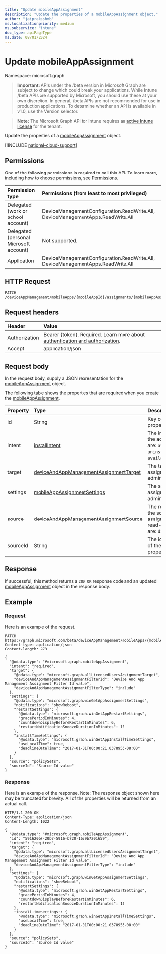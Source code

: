 ```yaml
---
title: "Update mobileAppAssignment"
description: "Update the properties of a mobileAppAssignment object."
author: "jaiprakashmb"
ms.localizationpriority: medium
ms.subservice: "intune"
doc_type: apiPageType
ms.date: 08/01/2024
---
```


# Update mobileAppAssignment

Namespace: microsoft.graph

> **Important:** APIs under the /beta version in Microsoft Graph are subject to change which could break your applications. While Intune /beta APIs are supported by Microsoft, you should use these at your own discretion. In general, /beta APIs are not recommended for use in production applications. To determine whether an API is available in v1.0, use the Version selector.

> **Note:** The Microsoft Graph API for Intune requires an [active Intune license](https://go.microsoft.com/fwlink/?linkid=839381) for the tenant.

Update the properties of a [mobileAppAssignment](../resources/intune-apps-mobileappassignment.md) object.

[!INCLUDE [national-cloud-support](../../includes/all-clouds.md)]

## Permissions
One of the following permissions is required to call this API. To learn more, including how to choose permissions, see [Permissions](/graph/permissions-reference).

|Permission type|Permissions (from least to most privileged)|
|:---|:---|
|Delegated (work or school account)|DeviceManagementConfiguration.ReadWrite.All, DeviceManagementApps.ReadWrite.All|
|Delegated (personal Microsoft account)|Not supported.|
|Application|DeviceManagementConfiguration.ReadWrite.All, DeviceManagementApps.ReadWrite.All|

## HTTP Request
<!-- {
  "blockType": "ignored"
}
-->
``` http
PATCH /deviceAppManagement/mobileApps/{mobileAppId}/assignments/{mobileAppAssignmentId}
```

## Request headers
|Header|Value|
|:---|:---|
|Authorization|Bearer {token}. Required. Learn more about [authentication and authorization](/graph/auth/auth-concepts).|
|Accept|application/json|

## Request body
In the request body, supply a JSON representation for the [mobileAppAssignment](../resources/intune-apps-mobileappassignment.md) object.

The following table shows the properties that are required when you create the [mobileAppAssignment](../resources/intune-apps-mobileappassignment.md).

|Property|Type|Description|
|:---|:---|:---|
|id|String|Key of the entity. This property is read-only.|
|intent|[installIntent](../resources/intune-shared-installintent.md)|The install intent defined by the admin. Possible values are: `available`, `required`, `uninstall`, `availableWithoutEnrollment`.|
|target|[deviceAndAppManagementAssignmentTarget](../resources/intune-shared-deviceandappmanagementassignmenttarget.md)|The target group assignment defined by the admin.|
|settings|[mobileAppAssignmentSettings](../resources/intune-shared-mobileappassignmentsettings.md)|The settings for target assignment defined by the admin.|
|source|[deviceAndAppManagementAssignmentSource](../resources/intune-shared-deviceandappmanagementassignmentsource.md)|The resource type which is the source for the assignment. This property is read-only. Possible values are: `direct`, `policySets`.|
|sourceId|String|The identifier of the source of the assignment. This property is read-only.|



## Response
If successful, this method returns a `200 OK` response code and an updated [mobileAppAssignment](../resources/intune-apps-mobileappassignment.md) object in the response body.

## Example

### Request
Here is an example of the request.
``` http
PATCH https://graph.microsoft.com/beta/deviceAppManagement/mobileApps/{mobileAppId}/assignments/{mobileAppAssignmentId}
Content-type: application/json
Content-length: 973

{
  "@odata.type": "#microsoft.graph.mobileAppAssignment",
  "intent": "required",
  "target": {
    "@odata.type": "microsoft.graph.allLicensedUsersAssignmentTarget",
    "deviceAndAppManagementAssignmentFilterId": "Device And App Management Assignment Filter Id value",
    "deviceAndAppManagementAssignmentFilterType": "include"
  },
  "settings": {
    "@odata.type": "microsoft.graph.winGetAppAssignmentSettings",
    "notifications": "showReboot",
    "restartSettings": {
      "@odata.type": "microsoft.graph.winGetAppRestartSettings",
      "gracePeriodInMinutes": 4,
      "countdownDisplayBeforeRestartInMinutes": 6,
      "restartNotificationSnoozeDurationInMinutes": 10
    },
    "installTimeSettings": {
      "@odata.type": "microsoft.graph.winGetAppInstallTimeSettings",
      "useLocalTime": true,
      "deadlineDateTime": "2017-01-01T00:00:21.0378955-08:00"
    }
  },
  "source": "policySets",
  "sourceId": "Source Id value"
}
```

### Response
Here is an example of the response. Note: The response object shown here may be truncated for brevity. All of the properties will be returned from an actual call.
``` http
HTTP/1.1 200 OK
Content-Type: application/json
Content-Length: 1022

{
  "@odata.type": "#microsoft.graph.mobileAppAssignment",
  "id": "591620b7-20b7-5916-b720-1659b7201659",
  "intent": "required",
  "target": {
    "@odata.type": "microsoft.graph.allLicensedUsersAssignmentTarget",
    "deviceAndAppManagementAssignmentFilterId": "Device And App Management Assignment Filter Id value",
    "deviceAndAppManagementAssignmentFilterType": "include"
  },
  "settings": {
    "@odata.type": "microsoft.graph.winGetAppAssignmentSettings",
    "notifications": "showReboot",
    "restartSettings": {
      "@odata.type": "microsoft.graph.winGetAppRestartSettings",
      "gracePeriodInMinutes": 4,
      "countdownDisplayBeforeRestartInMinutes": 6,
      "restartNotificationSnoozeDurationInMinutes": 10
    },
    "installTimeSettings": {
      "@odata.type": "microsoft.graph.winGetAppInstallTimeSettings",
      "useLocalTime": true,
      "deadlineDateTime": "2017-01-01T00:00:21.0378955-08:00"
    }
  },
  "source": "policySets",
  "sourceId": "Source Id value"
}
```